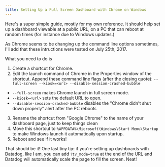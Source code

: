 ```yaml
---
title: Setting Up a Full Screen Dashboard with Chrome on Windows
---
```


Here's a super simple guide,
mostly for my own reference.
It should help set up a dashboard viewable at a public URL,
on a PC that can reboot at random times
(for instance due to Windows updates.)

As Chrome seems to be changing up the command line options sometimes,
I'll add that these intructions were tested on July 25th, 2017.

What you need to do is

1. Create a shortcut for Chrome.
2. Edit the launch command of Chrome in the Properties window of the shortcut. Append these command line flags (after the closing quote): `--full-screen --kiosk=<url> --disable-session-crashed-bubble`
  - `--full-screen` makes Chrome launch in full screen mode.
  - `--kiosk=<url>` sets the default URL to open.
  - `--disable-session-crashed-bubble` disables the "Chrome didn't shut down properly" alert after the PC reboots
3. Rename the shortcut from "Google Chrome" to the name of your dashboard page,
   just to keep things clean
4. Move this shortcut to `%APPDATA%\Microsoft\Windows\Start Menu\Startup`
   to make Windows launch it automatically upon startup.
5. Reboot and see if it works!

That should be it!
One last tiny tip:
if you're setting up dashboards with Datadog, like I am,
you can add `?tv_mode=true` at the end of the URL
and Datadog will automatically scale the page to fill the screen. Neat!
